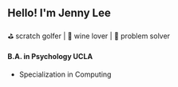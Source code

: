 ## Hello! I'm Jenny Lee

⛳ scratch golfer | 🍷 wine lover | 🧠 problem solver  



#### B.A. in Psychology UCLA
* Specialization in Computing



